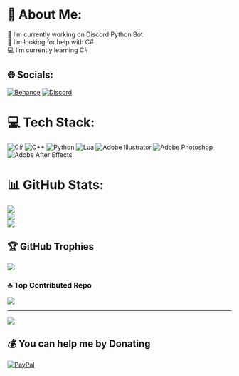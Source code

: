 # 💫 About Me:
🤖 I’m currently working on Discord Python Bot<br>🤝 I’m looking for help with C#<br>💻 I’m currently learning C#


## 🌐 Socials:
[![Behance](https://img.shields.io/badge/Behance-1769ff?logo=behance&logoColor=white)](https://behance.net/caillamine20) [![Discord](https://img.shields.io/badge/Discord-%237289DA.svg?logo=discord&logoColor=white)](https://discord.gg/https://discord.gg/kjyUHUb4) 

# 💻 Tech Stack:
![C#](https://img.shields.io/badge/c%23-%23239120.svg?style=flat&logo=c-sharp&logoColor=white) ![C++](https://img.shields.io/badge/c++-%2300599C.svg?style=flat&logo=c%2B%2B&logoColor=white) ![Python](https://img.shields.io/badge/python-3670A0?style=flat&logo=python&logoColor=ffdd54) ![Lua](https://img.shields.io/badge/lua-%232C2D72.svg?style=flat&logo=lua&logoColor=white) ![Adobe Illustrator](https://img.shields.io/badge/adobeillustrator-%23FF9A00.svg?style=flat&logo=adobeillustrator&logoColor=white) ![Adobe Photoshop](https://img.shields.io/badge/adobephotoshop-%2331A8FF.svg?style=flat&logo=adobephotoshop&logoColor=white) ![Adobe After Effects](https://img.shields.io/badge/Adobe%20After%20Effects-9999FF.svg?style=flat&logo=Adobe%20After%20Effects&logoColor=white)
# 📊 GitHub Stats:
![](https://github-readme-stats.vercel.app/api?username=FlenderrAX&theme=dark&hide_border=true&include_all_commits=true&count_private=false)<br/>
![](https://github-readme-streak-stats.herokuapp.com/?user=FlenderrAX&theme=dark&hide_border=true)<br/>
![](https://github-readme-stats.vercel.app/api/top-langs/?username=FlenderrAX&theme=dark&hide_border=true&include_all_commits=true&count_private=false&layout=compact)

## 🏆 GitHub Trophies
![](https://github-profile-trophy.vercel.app/?username=FlenderrAX&theme=discord&no-frame=true&no-bg=false&margin-w=4)

### 🔝 Top Contributed Repo
![](https://github-contributor-stats.vercel.app/api?username=FlenderrAX&limit=5&theme=dark&combine_all_yearly_contributions=true)

---
[![](https://visitcount.itsvg.in/api?id=FlenderrAX&icon=0&color=0)](https://visitcount.itsvg.in)

  ## 💰 You can help me by Donating
  [![PayPal](https://img.shields.io/badge/PayPal-00457C?style=for-the-badge&logo=paypal&logoColor=white)](https://paypal.me/flender218) 
